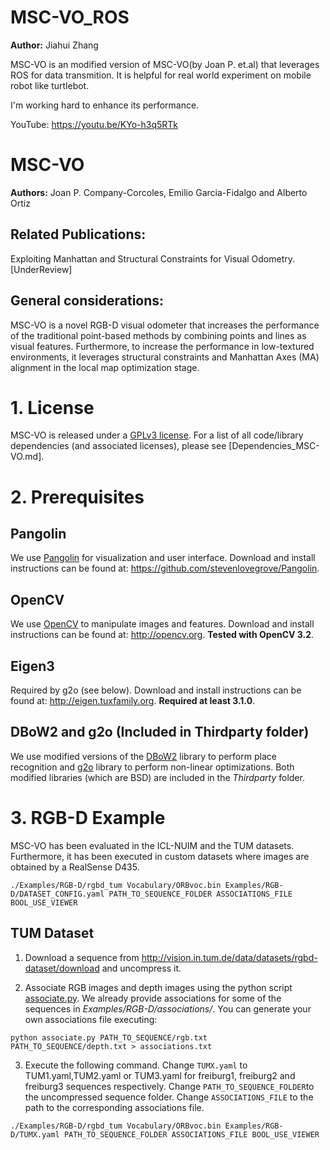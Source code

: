 # MSC-VO_ROS

**Author:** Jiahui Zhang

MSC-VO is an modified version of MSC-VO(by Joan P. et.al) that leverages ROS for data transmition. It is helpful for real world experiment on mobile robot like turtlebot.

I'm working hard to enhance its performance.

YouTube:  https://youtu.be/KYo-h3q5RTk

# MSC-VO

**Authors:** Joan P. Company-Corcoles, Emilio Garcia-Fidalgo and Alberto Ortiz

## Related Publications:

Exploiting Manhattan and Structural Constraints for Visual Odometry. [UnderReview]

## General considerations:

MSC-VO is a novel RGB-D visual odometer that increases the performance of the traditional point-based methods by combining points and lines as visual features. Furthermore, to increase the performance in low-textured environments, it leverages structural constraints and Manhattan Axes (MA) alignment in the local map optimization stage.  

# 1. License

MSC-VO is released under a [GPLv3 license](https://github.com/raulmur/ORB_SLAM2/blob/master/License-gpl.txt). For a list of all code/library dependencies (and associated licenses), please see [Dependencies_MSC-VO.md].

# 2. Prerequisites

## Pangolin
We use [Pangolin](https://github.com/stevenlovegrove/Pangolin) for visualization and user interface. Download and install instructions can be found at: https://github.com/stevenlovegrove/Pangolin.

## OpenCV
We use [OpenCV](http://opencv.org) to manipulate images and features. Download and install instructions can be found at: http://opencv.org. **Tested with OpenCV 3.2**.

## Eigen3
Required by g2o (see below). Download and install instructions can be found at: http://eigen.tuxfamily.org. **Required at least 3.1.0**.

## DBoW2 and g2o (Included in Thirdparty folder)
We use modified versions of the [DBoW2](https://github.com/dorian3d/DBoW2) library to perform place recognition and [g2o](https://github.com/RainerKuemmerle/g2o) library to perform non-linear optimizations. Both modified libraries (which are BSD) are included in the *Thirdparty* folder.

# 3. RGB-D Example

MSC-VO has been evaluated in the ICL-NUIM and the TUM datasets. Furthermore, it has been executed in custom datasets where images are obtained by a RealSense D435. 
  ```
  ./Examples/RGB-D/rgbd_tum Vocabulary/ORBvoc.bin Examples/RGB-D/DATASET_CONFIG.yaml PATH_TO_SEQUENCE_FOLDER ASSOCIATIONS_FILE BOOL_USE_VIEWER
  ```


## TUM Dataset

1. Download a sequence from http://vision.in.tum.de/data/datasets/rgbd-dataset/download and uncompress it.

2. Associate RGB images and depth images using the python script [associate.py](http://vision.in.tum.de/data/datasets/rgbd-dataset/tools). We already provide associations for some of the sequences in *Examples/RGB-D/associations/*. You can generate your own associations file executing:

  ```
  python associate.py PATH_TO_SEQUENCE/rgb.txt PATH_TO_SEQUENCE/depth.txt > associations.txt
  ```

3. Execute the following command. Change `TUMX.yaml` to TUM1.yaml,TUM2.yaml or TUM3.yaml for freiburg1, freiburg2 and freiburg3 sequences respectively. Change `PATH_TO_SEQUENCE_FOLDER`to the uncompressed sequence folder. Change `ASSOCIATIONS_FILE` to the path to the corresponding associations file.

  ```
  ./Examples/RGB-D/rgbd_tum Vocabulary/ORBvoc.bin Examples/RGB-D/TUMX.yaml PATH_TO_SEQUENCE_FOLDER ASSOCIATIONS_FILE BOOL_USE_VIEWER
  ```
